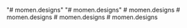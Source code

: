"# momen.designs" 
"# momen.designs" 
#   m o m e n . d e s i g n s  
 #   m o m e n . d e s i g n s  
 # momen.designs
#   m o m e n . d e s i g n s  
 